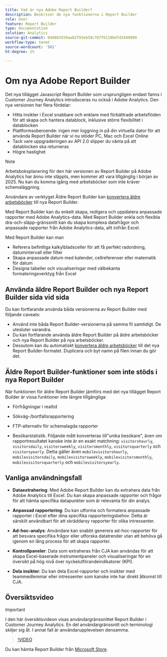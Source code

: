 ```yaml
---
title: Vad är nya Adobe Report Builder?
description: Beskriver de nya funktionerna i Report Builder
role: User
feature: Report Builder
type: Documentation
solution: Analytics
source-git-commit: 04d663559aa82f93eb59c787f6110bdfd3448099
workflow-type: tm+mt
source-wordcount: '561'
ht-degree: 1%

---
```


# Om nya Adobe Report Builder

Det nya tillägget Javascript Report Builder som ursprungligen endast fanns i Customer Journey Analytics introduceras nu också i Adobe Analytics. Den nya versionen har flera fördelar:

- Hitta insikter i Excel snabbare och enklare med förbättrade arbetsflöden för att skapa och hantera datablock, inklusive större flexibilitet i datablocken
- Plattformsoberoende: ingen mer loggning in på din virtuella dator för att använda Report Builder när vi nu stöder PC, Mac och Excel Online
- Tack vare uppgraderingen av API 2.0 slipper du vänta på att datablocken ska returneras
- Högre hastighet

>[!NOTE]
>
>Arbetsboksplanering för den här versionen av Report Builder på Adobe Analytics har ännu inte släppts, men kommer att vara tillgänglig i början av 2025. Nu kan du komma igång med arbetsböcker som inte kräver schemaläggning.

Användare av verktyget Äldre Report Builder kan [konvertera äldre arbetsböcker](/help/analyze/report-builder/convert-workbooks.md) till nya Report Builder.

Med Report Builder kan du enkelt skapa, redigera och uppdatera anpassade rapporter med Adobe Analytics-data. Med Report Builder enkla och flexibla dra-och-släpp-gränssnitt kan du skapa komplexa datafrågor och anpassade rapporter från Adobe Analytics-data, allt inifrån Excel.

Med Report Builder kan man

- Referera befintliga kalkylbladsceller för att få perfekt radordning, datumintervall eller filter
- Skapa anpassade datum med kalender, cellreferenser eller matematik för datum
- Designa tabeller och visualiseringar med välbekanta formateringsverktyg från Excel

## Använda äldre Report Builder och nya Report Builder sida vid sida

Du kan fortfarande använda båda versionerna av Report Builder med följande caveats:

- Använd inte båda Report Builder-versionerna på samma fil samtidigt. De utesluter varandra.
- Du kan fortfarande använda äldre Report Builder på äldre arbetsböcker och nya Report Builder på nya arbetsböcker.
- Dessutom kan du automatiskt [konvertera äldre arbetsböcker](/help/analyze/report-builder/convert-workbooks.md) till det nya Report Builder-formatet. Duplicera och byt namn på filen innan du gör det.

## Äldre Report Builder-funktioner som inte stöds i nya Report Builder

När funktionen för äldre Report Builder jämförs med det nya tillägget Report Builder är vissa funktioner inte längre tillgängliga:

- Förfrågningar i realtid

- Sökväg-/bortfallsrapportering

- FTP-alternativ för schemalagda rapporter

- Besökarstatistik. Följande mått konverteras till&quot;unika besökare&quot;, även om rapportresultatet kanske inte är en exakt matchning: `visitorshourly`, `visitorsdaily`, `visitorsweekly`, `visitorsmonthly`, `visitorsquarterly` och `visitorsyearly`. Detta gäller även `mobilevisitorshourly`, `mobilevisitorsdaily`, `mobilevisitorsweekly`, `mobilevisitorsmonthly`, `mobilevisitorsquarterly` och `mobilevisitorsyearly`.

## Vanliga användningsfall

- **Dataextrahering**: Med Adobe Report Builder kan du extrahera data från Adobe Analytics till Excel. Du kan skapa anpassade rapporter och frågor för att hämta specifika datapunkter som är relevanta för din analys.

- **Anpassad rapportering**: Du kan utforma och formatera anpassade rapporter i Excel efter dina specifika rapporteringsbehov. Detta är särskilt användbart för att skräddarsy rapporter för olika intressenter.

- **Ad-hoc-analys**: Användare kan snabbt generera ad-hoc-rapporter för att besvara specifika frågor eller utforska datatrender utan att behöva gå igenom en lång process för att skapa rapporter.

- **Kontrollpaneler**: Data som extraheras från CJA kan användas för att skapa Excel-baserade instrumentpaneler och visualiseringar för en översikt på hög nivå över nyckelutförandeindikatorer (KPI).

- **Dela insikter**: Du kan dela Excel-rapporter och insikter med teammedlemmar eller intressenter som kanske inte har direkt åtkomst till CJA.

## Översiktsvideo

>[!IMPORTANT]
>
>I den här översiktsvideon visas användargränssnittet Report Builder i Customer Journey Analytics. En del användargränssnitt och terminologi skiljer sig åt. I annat fall är användarupplevelsen densamma.

>[!VIDEO](https://video.tv.adobe.com/v/337569/?quality=12&learn=on)

Du kan hämta Report Builder från [Microsoft Store](https://www.microsoft.com/en-us/store/apps/windows).
